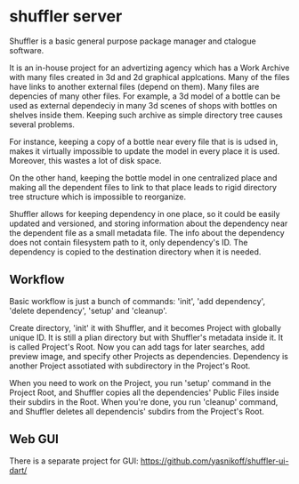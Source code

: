 # shuffler server

Shuffler is a basic general purpose package manager and ctalogue software.

It is an in-house project for an advertizing agency which has a Work Archive with many files created in 3d and 2d graphical applcations.
Many of the files have links to another external files (depend on them). Many files are depencies of many other files.
For example, a 3d model of a bottle can be used as external dependeciy in many 3d scenes of shops with bottles on shelves inside them.
Keeping such archive as simple directory tree causes several problems. 

For instance, keeping a copy of a bottle near every file that is is udsed in, makes it virtually impossible to update the model in every place it is used.
Moreover, this wastes a lot of disk space. 

On the other hand, keeping the bottle model in one centralized place and making all the dependent files to link to that place 
leads to rigid directory tree structure which is impossible to reorganize.

Shuffler allows for keeping dependency in one place, so it could be easily updated and versioned, 
and storing information about the dependency near the dependent file as a small metadata file.
The info about the dependency does not contain filesystem path to it, only dependency's ID. 
The dependency is copied to the destination directory when it is needed.

## Workflow

Basic workflow is just a bunch of commands: 'init', 'add dependency', 'delete dependency', 'setup' and 'cleanup'.

Create directory, 'init' it with Shuffler, and it becomes Project with globally unique ID.
It is still a plian directory but with Shuffler's metadata inside it. It is called Project's Root.
Now you can add tags for later searches, add preview image, and specify other Projects as dependencies.
Dependency is another Project assotiated with subdirectory in the Project's Root.

When you need to work on the Project, you run 'setup' command in the Project Root, 
and Shuffler copies all the dependencies' Public Files inside their subdirs in the Root.
When you're done, you run 'cleanup' command, and Shuffler deletes all dependencis' subdirs from the Project's Root.

## Web GUI

There is a separate project for GUI:
https://github.com/yasnikoff/shuffler-ui-dart/






